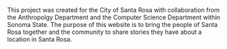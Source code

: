This project was created for the City of Santa Rosa with collaboration from the Anthropolgy Department and the Computer Science 
Department within Sonoma State. The purpose of this website is to bring the people of Santa Rosa together and the community to 
share stories they have about a location in Santa Rosa. 
